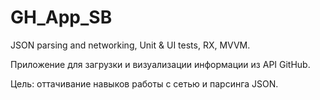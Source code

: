 # GH_App_SB
JSON parsing and networking, Unit &amp; UI tests, RX, MVVM. 

Приложение для загрузки и визуализации информации из API GitHub. 

Цель: оттачивание навыков работы с сетью и парсинга JSON. 
